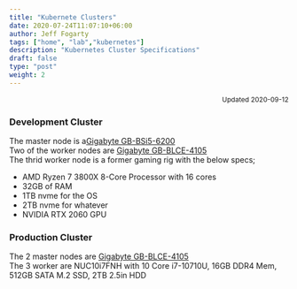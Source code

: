 ```yaml
---
title: "Kubernete Clusters"
date: 2020-07-24T11:07:10+06:00
author: Jeff Fogarty
tags: ["home", "lab","kubernetes"]
description: "Kubernetes Cluster Specifications"
draft: false
type: "post"
weight: 2
---
```

<div style="font-size: 12px; text-align: right !important"; >Updated 2020-09-12 </div><p>

### Development Cluster

The master node is a[Gigabyte GB-BSi5-6200](https://www.amazon.com/gp/product/B0196LP1LG/ref=ppx_yo_dt_b_search_asin_title?ie=UTF8&psc=1)<br/>
Two of the worker nodes are [Gigabyte GB-BLCE-4105](https://www.amazon.com/gp/product/B07DMM7Z7N/ref=ppx_yo_dt_b_search_asin_title?ie=UTF8&psc=1)<br/>
The thrid worker node is a former gaming rig with the below specs;

  - AMD Ryzen 7 3800X 8-Core Processor with 16 cores
  - 32GB of RAM
  - 1TB nvme for the OS
  - 2TB nvme for whatever
  - NVIDIA RTX 2060 GPU

### Production Cluster

The 2 master nodes are [Gigabyte GB-BLCE-4105](https://www.amazon.com/gp/product/B07DMM7Z7N/ref=ppx_yo_dt_b_search_asin_title?ie=UTF8&psc=1)<br/>
The 3 worker are NUC10i7FNH with 10 Core i7-10710U, 16GB DDR4 Mem, 512GB SATA M.2 SSD, 2TB 2.5in HDD